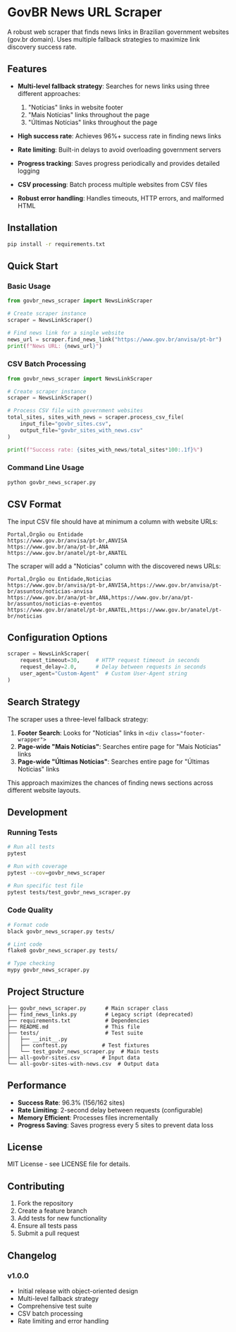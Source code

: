 # GovBR News URL Scraper

A robust web scraper that finds news links in Brazilian government websites (gov.br domain). Uses multiple fallback strategies to maximize link discovery success rate.

## Features

- **Multi-level fallback strategy**: Searches for news links using three different approaches:
  1. "Notícias" links in website footer
  2. "Mais Notícias" links throughout the page
  3. "Últimas Notícias" links throughout the page

- **High success rate**: Achieves 96%+ success rate in finding news links
- **Rate limiting**: Built-in delays to avoid overloading government servers
- **Progress tracking**: Saves progress periodically and provides detailed logging
- **CSV processing**: Batch process multiple websites from CSV files
- **Robust error handling**: Handles timeouts, HTTP errors, and malformed HTML

## Installation

```bash
pip install -r requirements.txt
```

## Quick Start

### Basic Usage

```python
from govbr_news_scraper import NewsLinkScraper

# Create scraper instance
scraper = NewsLinkScraper()

# Find news link for a single website
news_url = scraper.find_news_link("https://www.gov.br/anvisa/pt-br")
print(f"News URL: {news_url}")
```

### CSV Batch Processing

```python
from govbr_news_scraper import NewsLinkScraper

# Create scraper instance
scraper = NewsLinkScraper()

# Process CSV file with government websites
total_sites, sites_with_news = scraper.process_csv_file(
    input_file="govbr_sites.csv",
    output_file="govbr_sites_with_news.csv"
)

print(f"Success rate: {sites_with_news/total_sites*100:.1f}%")
```

### Command Line Usage

```bash
python govbr_news_scraper.py
```

## CSV Format

The input CSV file should have at minimum a column with website URLs:

```csv
Portal,Órgão ou Entidade
https://www.gov.br/anvisa/pt-br,ANVISA
https://www.gov.br/ana/pt-br,ANA
https://www.gov.br/anatel/pt-br,ANATEL
```

The scraper will add a "Noticias" column with the discovered news URLs:

```csv
Portal,Órgão ou Entidade,Noticias
https://www.gov.br/anvisa/pt-br,ANVISA,https://www.gov.br/anvisa/pt-br/assuntos/noticias-anvisa
https://www.gov.br/ana/pt-br,ANA,https://www.gov.br/ana/pt-br/assuntos/noticias-e-eventos
https://www.gov.br/anatel/pt-br,ANATEL,https://www.gov.br/anatel/pt-br/noticias
```

## Configuration Options

```python
scraper = NewsLinkScraper(
    request_timeout=30,     # HTTP request timeout in seconds
    request_delay=2.0,      # Delay between requests in seconds
    user_agent="Custom-Agent"  # Custom User-Agent string
)
```

## Search Strategy

The scraper uses a three-level fallback strategy:

1. **Footer Search**: Looks for "Notícias" links in `<div class="footer-wrapper">`
2. **Page-wide "Mais Notícias"**: Searches entire page for "Mais Notícias" links
3. **Page-wide "Últimas Notícias"**: Searches entire page for "Últimas Notícias" links

This approach maximizes the chances of finding news sections across different website layouts.

## Development

### Running Tests

```bash
# Run all tests
pytest

# Run with coverage
pytest --cov=govbr_news_scraper

# Run specific test file
pytest tests/test_govbr_news_scraper.py
```

### Code Quality

```bash
# Format code
black govbr_news_scraper.py tests/

# Lint code
flake8 govbr_news_scraper.py tests/

# Type checking
mypy govbr_news_scraper.py
```

## Project Structure

```
├── govbr_news_scraper.py      # Main scraper class
├── find_news_links.py         # Legacy script (deprecated)
├── requirements.txt           # Dependencies
├── README.md                  # This file
├── tests/                     # Test suite
│   ├── __init__.py
│   ├── conftest.py           # Test fixtures
│   └── test_govbr_news_scraper.py  # Main tests
├── all-govbr-sites.csv       # Input data
└── all-govbr-sites-with-news.csv  # Output data
```

## Performance

- **Success Rate**: 96.3% (156/162 sites)
- **Rate Limiting**: 2-second delay between requests (configurable)
- **Memory Efficient**: Processes files incrementally
- **Progress Saving**: Saves progress every 5 sites to prevent data loss

## License

MIT License - see LICENSE file for details.

## Contributing

1. Fork the repository
2. Create a feature branch
3. Add tests for new functionality
4. Ensure all tests pass
5. Submit a pull request

## Changelog

### v1.0.0
- Initial release with object-oriented design
- Multi-level fallback strategy
- Comprehensive test suite
- CSV batch processing
- Rate limiting and error handling
